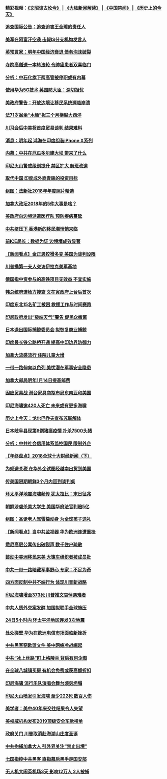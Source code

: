 #### 精彩视频：[《文昭谈古论今》](https://github.com/gfw-breaker/wenzhao/blob/master/README.md?t=12281531) | [《大陆新闻解读》](https://github.com/gfw-breaker/ntdtv-comedy/blob/master/README.md?t=12281531) | [《中国禁闻》](https://github.com/gfw-breaker/ntdtv-news/blob/master/README.md?t=12281531) | [《历史上的今天》](https://github.com/gfw-breaker/today-in-history/blob/master/README.md?t=12281531) 

#### [追查国际公告：追查迫害王全璋的责任人](../pages/nsc418/n10937997.md?t=12281531) 

#### [美军在阿富汗空袭 击毙IS分支机构发言人](../pages/nsc418/n10937943.md?t=12281531) 

#### [英预言家：明年中国经济衰退 债务泡沫破裂](../pages/nsc418/n10937862.md?t=12281531) 

#### [寺院高僧送一本转法轮 令肺癌患者双喜临门](../pages/nsc418/n10937173.md?t=12281531) 

#### [分析：中石化旗下两高管被停职或有内幕](../pages/nsc418/n10936480.md?t=12281531) 

#### [使用华为5G技术 英国防大臣：深切担忧](../pages/nsc418/n10936847.md?t=12281531) 

#### [美政府警告：开放边境让移民系统濒临崩溃](../pages/nsc418/n10936858.md?t=12281531) 

#### [法71岁翁坐“木桶”拟三个月横越大西洋](../pages/nsc418/n10936510.md?t=12281531) 

#### [川习会后中美将首度贸易谈判 结果难料](../pages/nsc418/n10936366.md?t=12281531) 

#### [消息：明年起 鸿海在印度组装iPhone X系列](../pages/nsc418/n10936455.md?t=12281531) 

#### [内幕：中共在厄瓜多尔建大坝 带来了什么](../pages/nsc418/n10936259.md?t=12281531) 

#### [印尼火山警戒级别提升 禁区扩大 航班改道](../pages/nsc418/n10936243.md?t=12281531) 

#### [取代中国 印度成外商青睐的投资目标](../pages/nsc418/n10935215.md?t=12281531) 

#### [组图：法新社2018年年度照片精选](../pages/nsc418/n10935213.md?t=12281531) 

#### [加拿大政坛2018年的5件大事是啥？](../pages/nsc418/n10934199.md?t=12281531) 

#### [美政府向边境派遣医疗队 预防疾病蔓延](../pages/nsc418/n10934482.md?t=12281531) 

#### [中共挤压下 香港新的移民潮悄悄来临](../pages/nsc418/n10934111.md?t=12281531) 

#### [前ICE局长：数据为证 边境墙成效显著](../pages/nsc418/n10934433.md?t=12281531) 

#### [【新闻看点】金正恩狡猾多变 美国为谈判设限](../pages/nsc418/n10934183.md?t=12281531) 

#### [川普携第一夫人突访伊拉克美军基地](../pages/nsc418/n10934352.md?t=12281531) 

#### [俄国指中资参与的高铁项目无效益 不宜实施](../pages/nsc418/n10934141.md?t=12281531) 

#### [韩总统府遭检方搜查 文在寅政府上台后首次](../pages/nsc418/n10933090.md?t=12281531) 

#### [印度东北15名矿工被困 救援工作与时间赛跑](../pages/nsc418/n10933676.md?t=12281531) 

#### [印尼政府发出“极端天气”警告 促民众撤离](../pages/nsc418/n10933470.md?t=12281531) 

#### [日本退出国际捕鲸委员会 拟恢复商业捕鲸](../pages/nsc418/n10933334.md?t=12281531) 

#### [印度最长铁公路桥开通 提高中印边界防御力](../pages/nsc418/n10932809.md?t=12281531) 

#### [加拿大流感流行 住院儿童大增](../pages/nsc418/n10932744.md?t=12281531) 

#### [一带一路伸向以色列 美忧潜在军事安全隐患](../pages/nsc418/n10932712.md?t=12281531) 

#### [加拿大邮局明年1月14日提高邮费](../pages/nsc418/n10932741.md?t=12281531) 

#### [因应贸易战 港台家具商拟布局东南亚和美国](../pages/nsc418/n10932654.md?t=12281531) 

#### [印尼海啸逾420人死亡 未来或有更多海啸](../pages/nsc418/n10932350.md?t=12281531) 

#### [历史上今天：戈尔巴乔夫宣布苏联解体](../pages/nsc418/n10932195.md?t=12281531) 

#### [日本岐阜县现第6例猪瘟疫情 扑杀7500头猪](../pages/nsc418/n10931585.md?t=12281531) 

#### [分析：中共社会信用体系监控国民 限制外企](../pages/nsc418/n10928781.md?t=12281531) 

#### [【年终盘点】2018全球十大财经新闻（下）](../pages/nsc418/n10918551.md?t=12281531) 

#### [为规避关税 在华外企试图经越南出货到美国](../pages/nsc418/n10931698.md?t=12281531) 

#### [传美国限期朝鲜3个月内回到谈判桌](../pages/nsc418/n10931073.md?t=12281531) 

#### [环太平洋地震海啸频传 犹太拉比：末日征兆](../pages/nsc418/n10931369.md?t=12281531) 

#### [朝鲜涉虐杀美大学生 美国华府法官判赔5亿](../pages/nsc418/n10931032.md?t=12281531) 

#### [组图：圣诞老人驾雪橇动身 为全球孩子送礼](../pages/nsc418/n10930732.md?t=12281531) 

#### [【新闻看点】当中共监视器 华为欧洲连遭重挫](../pages/nsc418/n10930646.md?t=12281531) 

#### [悉尼高层公寓传出破裂声 数千住户疏散](../pages/nsc418/n10930665.md?t=12281531) 

#### [鼓动中美洲移民来美 大篷车组织者被成员批](../pages/nsc418/n10930604.md?t=12281531) 

#### [中共一带一路暗藏军事野心 专家：不足为奇](../pages/nsc418/n10930595.md?t=12281531) 

#### [四方面反制中共不端行为 体现川普新战略](../pages/nsc418/n10930171.md?t=12281531) 

#### [印尼海啸增至373死 川普推文哀悼遇难者](../pages/nsc418/n10929896.md?t=12281531) 

#### [中共人质外交案发酵 加国拟联手全球施压](../pages/nsc418/n10928999.md?t=12281531) 

#### [24日5小时内 环太平洋地区连发3次地震](../pages/nsc418/n10929109.md?t=12281531) 

#### [处处碰壁 华为在欧洲电信市场面临新挫折](../pages/nsc418/n10929057.md?t=12281531) 

#### [中共黑客窃欧盟文件 美中网络冷战崛起](../pages/nsc418/n10928801.md?t=12281531) 

#### [中共“冰上丝路”盯上格陵兰 背后有何企图](../pages/nsc418/n10926007.md?t=12281531) 

#### [在全球八城镇买房 有机会免费或获高额折扣](../pages/nsc418/n10927163.md?t=12281531) 

#### [印尼海啸 流行乐队演唱会舞台顷刻坍塌](../pages/nsc418/n10927974.md?t=12281531) 

#### [印尼火山喷发引发海啸 至少222死 数百人伤](../pages/nsc418/n10927495.md?t=12281531) 

#### [美学者：美中40年来交往结果令人失望](../pages/nsc418/n10927569.md?t=12281531) 

#### [美权威机构发布2019顶级安全车款榜单](../pages/nsc418/n10927038.md?t=12281531) 

#### [政府关门 川普取消赴海湖山庄度圣诞](../pages/nsc418/n10927613.md?t=12281531) 

#### [中共拘捕加拿大人 引外界关注“禁止出境”](../pages/nsc418/n10927145.md?t=12281531) 

#### [七国指控中共黑客 直指幕后黑手是国安部](../pages/nsc418/n10927012.md?t=12281531) 

#### [无人机大闹英机场3天 影响12万人 2人被捕](../pages/nsc418/n10926742.md?t=12281531) 

